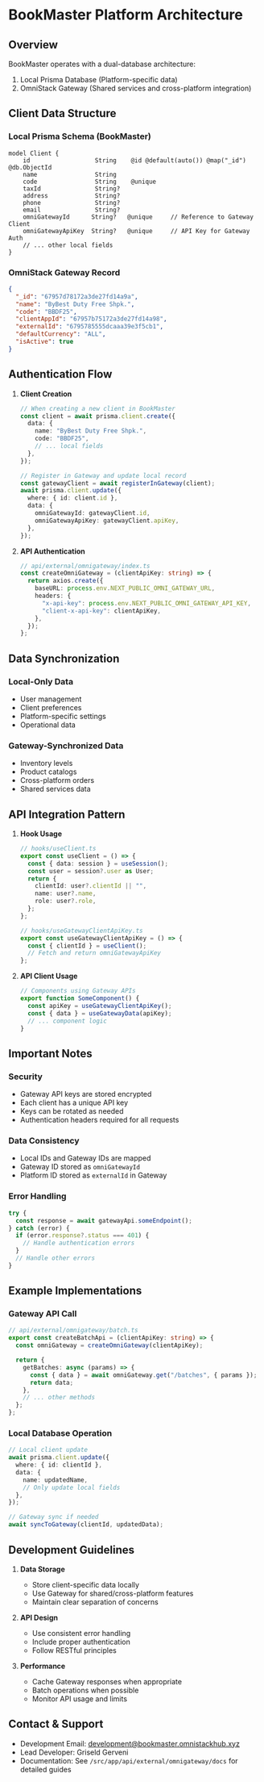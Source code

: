 # BookMaster Platform Architecture

## Overview

BookMaster operates with a dual-database architecture:

1. Local Prisma Database (Platform-specific data)
2. OmniStack Gateway (Shared services and cross-platform integration)

## Client Data Structure

### Local Prisma Schema (BookMaster)

```prisma
model Client {
    id                  String    @id @default(auto()) @map("_id") @db.ObjectId
    name                String
    code                String    @unique
    taxId               String?
    address             String?
    phone               String?
    email               String?
    omniGatewayId      String?   @unique     // Reference to Gateway Client
    omniGatewayApiKey  String?   @unique     // API Key for Gateway Auth
    // ... other local fields
}
```

### OmniStack Gateway Record

```json
{
  "_id": "67957d78172a3de27fd14a9a",
  "name": "ByBest Duty Free Shpk.",
  "code": "BBDF25",
  "clientAppId": "67957b75172a3de27fd14a98",
  "externalId": "6795785555dcaaa39e3f5cb1",
  "defaultCurrency": "ALL",
  "isActive": true
}
```

## Authentication Flow

1. **Client Creation**

   ```typescript
   // When creating a new client in BookMaster
   const client = await prisma.client.create({
     data: {
       name: "ByBest Duty Free Shpk.",
       code: "BBDF25",
       // ... local fields
     },
   });

   // Register in Gateway and update local record
   const gatewayClient = await registerInGateway(client);
   await prisma.client.update({
     where: { id: client.id },
     data: {
       omniGatewayId: gatewayClient.id,
       omniGatewayApiKey: gatewayClient.apiKey,
     },
   });
   ```

2. **API Authentication**
   ```typescript
   // api/external/omnigateway/index.ts
   const createOmniGateway = (clientApiKey: string) => {
     return axios.create({
       baseURL: process.env.NEXT_PUBLIC_OMNI_GATEWAY_URL,
       headers: {
         "x-api-key": process.env.NEXT_PUBLIC_OMNI_GATEWAY_API_KEY,
         "client-x-api-key": clientApiKey,
       },
     });
   };
   ```

## Data Synchronization

### Local-Only Data

- User management
- Client preferences
- Platform-specific settings
- Operational data

### Gateway-Synchronized Data

- Inventory levels
- Product catalogs
- Cross-platform orders
- Shared services data

## API Integration Pattern

1. **Hook Usage**

   ```typescript
   // hooks/useClient.ts
   export const useClient = () => {
     const { data: session } = useSession();
     const user = session?.user as User;
     return {
       clientId: user?.clientId || "",
       name: user?.name,
       role: user?.role,
     };
   };

   // hooks/useGatewayClientApiKey.ts
   export const useGatewayClientApiKey = () => {
     const { clientId } = useClient();
     // Fetch and return omniGatewayApiKey
   };
   ```

2. **API Client Usage**
   ```typescript
   // Components using Gateway APIs
   export function SomeComponent() {
     const apiKey = useGatewayClientApiKey();
     const { data } = useGatewayData(apiKey);
     // ... component logic
   }
   ```

## Important Notes

### Security

- Gateway API keys are stored encrypted
- Each client has a unique API key
- Keys can be rotated as needed
- Authentication headers required for all requests

### Data Consistency

- Local IDs and Gateway IDs are mapped
- Gateway ID stored as `omniGatewayId`
- Platform ID stored as `externalId` in Gateway

### Error Handling

```typescript
try {
  const response = await gatewayApi.someEndpoint();
} catch (error) {
  if (error.response?.status === 401) {
    // Handle authentication errors
  }
  // Handle other errors
}
```

## Example Implementations

### Gateway API Call

```typescript
// api/external/omnigateway/batch.ts
export const createBatchApi = (clientApiKey: string) => {
  const omniGateway = createOmniGateway(clientApiKey);

  return {
    getBatches: async (params) => {
      const { data } = await omniGateway.get("/batches", { params });
      return data;
    },
    // ... other methods
  };
};
```

### Local Database Operation

```typescript
// Local client update
await prisma.client.update({
  where: { id: clientId },
  data: {
    name: updatedName,
    // Only update local fields
  },
});

// Gateway sync if needed
await syncToGateway(clientId, updatedData);
```

## Development Guidelines

1. **Data Storage**

   - Store client-specific data locally
   - Use Gateway for shared/cross-platform features
   - Maintain clear separation of concerns

2. **API Design**

   - Use consistent error handling
   - Include proper authentication
   - Follow RESTful principles

3. **Performance**
   - Cache Gateway responses when appropriate
   - Batch operations when possible
   - Monitor API usage and limits

## Contact & Support

- Development Email: development@bookmaster.omnistackhub.xyz
- Lead Developer: Griseld Gerveni
- Documentation: See `/src/app/api/external/omnigateway/docs` for detailed guides
